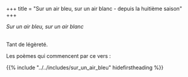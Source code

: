 +++
title = "Sur un air bleu, sur un air blanc - depuis la huitième saison"
+++

_Sur un air bleu, sur un air blanc_

 \
Tant de légèreté.

Les poèmes qui commencent par ce vers :

{{% include "../../includes/sur_un_air_bleu" hidefirstheading %}}
